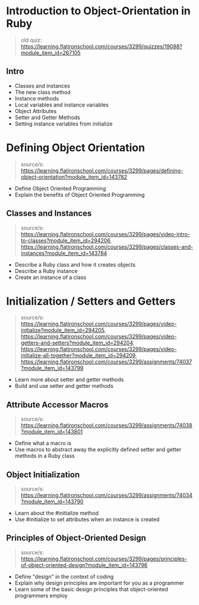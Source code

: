 # Introduction to Object-Orientation in Ruby
> old quiz: https://learning.flatironschool.com/courses/3299/quizzes/19088?module_item_id=267105

## Intro 
* Classes and instances
* The new class method
* Instance methods
* Local variables and instance variables
* Object Attributes
* Setter and Getter Methods
* Setting instance variables from initialize

# Defining Object Orientation 
> source/s: https://learning.flatironschool.com/courses/3299/pages/defining-object-orientation?module_item_id=143782

* Define Object Oriented Programming
* Explain the benefits of Object Oriented Programming

## Classes and Instances 
> source/s: https://learning.flatironschool.com/courses/3299/pages/video-intro-to-classes?module_item_id=294206, https://learning.flatironschool.com/courses/3299/pages/classes-and-instances?module_item_id=143784

* Describe a Ruby class and how it creates objects
* Describe a Ruby instance
* Create an instance of a class

# Initialization / Setters and Getters
> source/s: https://learning.flatironschool.com/courses/3299/pages/video-initialize?module_item_id=294205, https://learning.flatironschool.com/courses/3299/pages/video-getters-and-setters?module_item_id=294204, https://learning.flatironschool.com/courses/3299/pages/video-initialize-all-together?module_item_id=294209, https://learning.flatironschool.com/courses/3299/assignments/74037?module_item_id=143799

* Learn more about setter and getter methods
* Build and use setter and getter methods

## Attribute Accessor Macros
> source/s: https://learning.flatironschool.com/courses/3299/assignments/74038?module_item_id=143801

* Define what a macro is
* Use macros to abstract away the explicitly defined setter and getter methods in a Ruby class

## Object Initialization
> source/s: https://learning.flatironschool.com/courses/3299/assignments/74034?module_item_id=143790

* Learn about the #initialize method
* Use #initialize to set attributes when an instance is created

## Principles of Object-Oriented Design
> source/s: https://learning.flatironschool.com/courses/3299/pages/principles-of-object-oriented-design?module_item_id=143796

* Define "design" in the context of coding
* Explain why design principles are important for you as a programmer
* Learn some of the basic design principles that object-oriented programmers employ